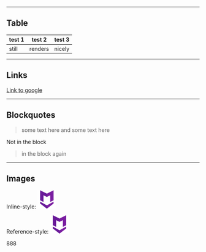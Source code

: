 ***
## Table

test 1 | test 2 | test 3
--- | --- | ---
still | renders | nicely
***
## Links
[Link to google](https://www.google.de)

***
## Blockquotes
> some text here
> and some text here

Not in the block

> in the block again
***
## Images
Inline-style: 
![alt text](https://github.com/adam-p/markdown-here/raw/master/src/common/images/icon48.png "Logo Title Text 1")

Reference-style: 
![alt text][logo]

[logo]: https://github.com/adam-p/markdown-here/raw/master/src/common/images/icon48.png "Logo Title Text 2"
888